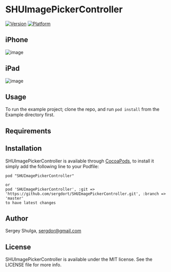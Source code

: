 # SHUImagePickerController

[![Version](http://cocoapod-badges.herokuapp.com/v/SHUImagePickerController/badge.png)](http://cocoadocs.org/docsets/SHUImagePickerController)
[![Platform](http://cocoapod-badges.herokuapp.com/p/SHUImagePickerController/badge.png)](http://cocoadocs.org/docsets/SHUImagePickerController)
## iPhone
![image](http://i.imgur.com/7eqRDGa.png)

## iPad
![image](http://i.imgur.com/TGbLPKJ.png)

## Usage

To run the example project; clone the repo, and run `pod install` from the Example directory first.

## Requirements

## Installation

SHUImagePickerController is available through [CocoaPods](http://cocoapods.org), to install
it simply add the following line to your Podfile:

    pod "SHUImagePickerController"
    
    or
    pod 'SHUImagePickerController', :git => 'https://github.com/sergdort/SHUImagePickerController.git', :branch => 'master'
    to have latest changes

## Author

Sergey Shulga, sergdor@gmail.com

## License

SHUImagePickerController is available under the MIT license. See the LICENSE file for more info.

